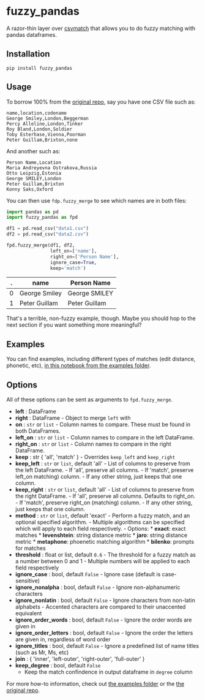 # fuzzy_pandas

A razor-thin layer over [csvmatch](https://github.com/maxharlow/csvmatch/) that allows you to do fuzzy matching with pandas dataframes.

## Installation

```
pip install fuzzy_pandas
```

## Usage

To borrow 100% from the [original repo](https://github.com/maxharlow/csvmatch), say you have one CSV file such as:

```
name,location,codename
George Smiley,London,Beggerman
Percy Alleline,London,Tinker
Roy Bland,London,Soldier
Toby Esterhase,Vienna,Poorman
Peter Guillam,Brixton,none
```

And another such as:

```
Person Name,Location
Maria Andreyevna Ostrakova,Russia
Otto Leipzig,Estonia
George SMILEY,London
Peter Guillam,Brixton
Konny Saks,Oxford
```

You can then use `fdp.fuzzy_merge` to see which names are in both files:

```python
import pandas as pd
import fuzzy_pandas as fpd

df1 = pd.read_csv("data1.csv")
df2 = pd.read_csv("data2.csv")

fpd.fuzzy_merge(df1, df2,
                left_on=['name'],
                right_on=['Person Name'],
                ignore_case=True,
                keep='match')
```

|.|name|Person Name|
|---|---|---|
|0|George Smiley|George SMILEY|
|1|Peter Guillam|Peter Guillam|

That's a terrible, non-fuzzy example, though. Maybe you should hop to the next section if you want something more meaningful?

## Examples

You can find examples, including different types of matches (edit distance, phonetic, etc), [in this notebook from the examples folder](https://github.com/jsoma/fuzzy_pandas/blob/master/examples/fuzzy_pandas%20examples.ipynb).

## Options

All of these options can be sent as arguments to `fpd.fuzzy_merge`.

* **left** : DataFrame
* **right** : DataFrame
        - Object to merge `left` with
* **on** : `str` or `list`
        - Column names to compare. These must be found in both DataFrames.
* **left_on** : `str` or `list`
        - Column names to compare in the left DataFrame.
* **right_on** : `str` or `list`
        - Column names to compare in the right DataFrame.
* **keep** : str { 'all', 'match' }
        - Overrides `keep_left` and `keep_right`
* **keep_left** : `str` or `list`, default 'all'
        - List of columns to preserve from the left DataFrame.
        - If 'all', preserve all columns.
        - If 'match', preserve left_on matching) column.
        - If any other string, just keeps that one column.
* **keep_right** : `str` or `list`, default 'all'
        - List of columns to preserve from the right DataFrame.
        - If 'all', preserve all columns. Defaults to right_on.
        - If 'match', preserve right_on (matching) column.
        - If any other string, just keeps that one column.
* **method** : `str` or `list`, default 'exact'
        - Perform a fuzzy match, and an optional specified algorithm.
        - Multiple algorithms can be specified which will apply to each field respectively.
        - Options: 
          * **exact**: exact matches
          * **levenshtein**: string distance metric
          * **jaro**: string distance metric
          * **metaphone**: phoenetic matching algorithm
          * **bilenko**: prompts for matches
* **threshold** : float or list, default `0.6`
        - The threshold for a fuzzy match as a number between 0 and 1
        - Multiple numbers will be applied to each field respectively
* **ignore_case** : bool, default `False`
        - Ignore case (default is case-sensitive)
* **ignore_nonalpha** : bool, default `False`
        - Ignore non-alphanumeric characters
* **ignore_nonlatin** : bool, default `False`
        - Ignore characters from non-latin alphabets
        - Accented characters are compared to their unaccented equivalent
* **ignore_order_words** : bool, default `False`
        - Ignore the order words are given in
* **ignore_order_letters** : bool, default `False`
        - Ignore the order the letters are given in, regardless of word order
* **ignore_titles** : bool, default `False`
        - Ignore a predefined list of name titles (such as Mr, Ms, etc)
* **join** : { 'inner', 'left-outer', 'right-outer', 'full-outer' }
* **keep_degree** : bool, default `False`
	- Keep the match confindence in output dataframe in `degree` column

For more how-to information, check out [the examples folder](https://github.com/jsoma/fuzzy_pandas/tree/master/examples) or the [the original repo](https://github.com/maxharlow/csvmatch).
